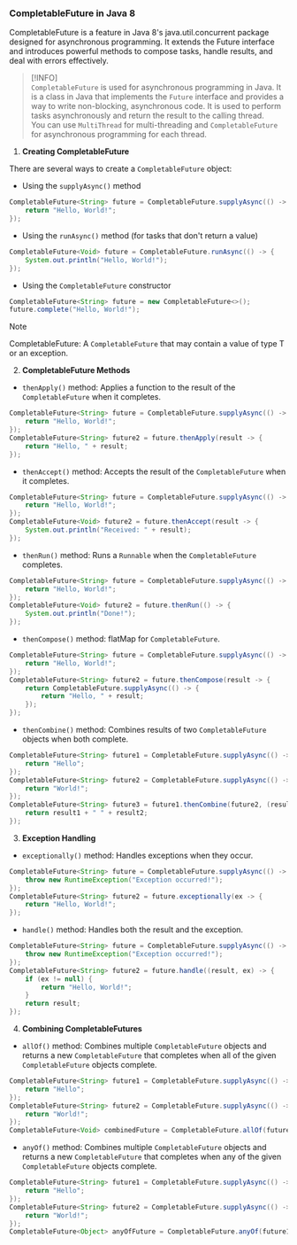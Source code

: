 ### CompletableFuture in Java 8

CompletableFuture is a feature in Java 8's java.util.concurrent package designed for asynchronous programming. It extends the Future interface and introduces powerful methods to compose tasks, handle results, and deal with errors effectively.

> [!INFO]  
> `CompletableFuture` is used for asynchronous programming in Java. It is a class in Java that implements the `Future` interface and provides a way to write non-blocking, asynchronous code. It is used to perform tasks asynchronously and return the result to the calling thread.  
> You can use `MultiThread` for multi-threading and `CompletableFuture` for asynchronous programming for each thread. 

1. **Creating CompletableFuture**

There are several ways to create a `CompletableFuture` object:
- Using the `supplyAsync()` method
```java
CompletableFuture<String> future = CompletableFuture.supplyAsync(() -> {
    return "Hello, World!";
});
```
- Using the `runAsync()` method (for tasks that don't return a value)
```java
CompletableFuture<Void> future = CompletableFuture.runAsync(() -> {
    System.out.println("Hello, World!");
});
```
- Using the `CompletableFuture` constructor
```java
CompletableFuture<String> future = new CompletableFuture<>();
future.complete("Hello, World!");
```

> [!NOTE]  
> CompletableFuture<T>: A `CompletableFuture` that may contain a value of type T or an exception.
2. **CompletableFuture Methods**

- `thenApply()` method: Applies a function to the result of the `CompletableFuture` when it completes.
```java
CompletableFuture<String> future = CompletableFuture.supplyAsync(() -> {
    return "Hello, World!";
});
CompletableFuture<String> future2 = future.thenApply(result -> {
    return "Hello, " + result;
});
```
- `thenAccept()` method: Accepts the result of the `CompletableFuture` when it completes.
```java
CompletableFuture<String> future = CompletableFuture.supplyAsync(() -> {
    return "Hello, World!";
});
CompletableFuture<Void> future2 = future.thenAccept(result -> {
    System.out.println("Received: " + result);
});
```
- `thenRun()` method: Runs a `Runnable` when the `CompletableFuture` completes.
```java
CompletableFuture<String> future = CompletableFuture.supplyAsync(() -> {
    return "Hello, World!";
});
CompletableFuture<Void> future2 = future.thenRun(() -> {
    System.out.println("Done!");
});
```
- `thenCompose()` method: flatMap for `CompletableFuture`.
```java
CompletableFuture<String> future = CompletableFuture.supplyAsync(() -> {
    return "Hello, World!";
});
CompletableFuture<String> future2 = future.thenCompose(result -> {
    return CompletableFuture.supplyAsync(() -> {
        return "Hello, " + result;
    });
});
```
- `thenCombine()` method: Combines results of two `CompletableFuture` objects when both complete.
```java
CompletableFuture<String> future1 = CompletableFuture.supplyAsync(() -> {
    return "Hello";
});
CompletableFuture<String> future2 = CompletableFuture.supplyAsync(() -> {
    return "World!";
});
CompletableFuture<String> future3 = future1.thenCombine(future2, (result1, result2) -> {
    return result1 + " " + result2;
});
```

3. **Exception Handling**

- `exceptionally()` method: Handles exceptions when they occur.
```java
CompletableFuture<String> future = CompletableFuture.supplyAsync(() -> {
    throw new RuntimeException("Exception occurred!");
});
CompletableFuture<String> future2 = future.exceptionally(ex -> {
    return "Hello, World!";
});
```
- `handle()` method: Handles both the result and the exception.
```java
CompletableFuture<String> future = CompletableFuture.supplyAsync(() -> {
    throw new RuntimeException("Exception occurred!");
});
CompletableFuture<String> future2 = future.handle((result, ex) -> {
    if (ex != null) {
        return "Hello, World!";
    }
    return result;
});
```

4. **Combining CompletableFutures**

- `allOf()` method: Combines multiple `CompletableFuture` objects and returns a new `CompletableFuture` that completes when all of the given `CompletableFuture` objects complete.
```java
CompletableFuture<String> future1 = CompletableFuture.supplyAsync(() -> {
    return "Hello";
});
CompletableFuture<String> future2 = CompletableFuture.supplyAsync(() -> {
    return "World!";
});
CompletableFuture<Void> combinedFuture = CompletableFuture.allOf(future1, future2);
```
- `anyOf()` method: Combines multiple `CompletableFuture` objects and returns a new `CompletableFuture` that completes when any of the given `CompletableFuture` objects complete.
```java
CompletableFuture<String> future1 = CompletableFuture.supplyAsync(() -> {
    return "Hello";
});
CompletableFuture<String> future2 = CompletableFuture.supplyAsync(() -> {
    return "World!";
});
CompletableFuture<Object> anyOfFuture = CompletableFuture.anyOf(future1, future2);
```
